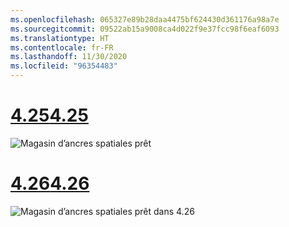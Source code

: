 ```yaml
---
ms.openlocfilehash: 065327e89b28daa4475bf624430d361176a98a7e
ms.sourcegitcommit: 09522ab15a9008ca4d022f9e37fcc98f6eaf6093
ms.translationtype: HT
ms.contentlocale: fr-FR
ms.lasthandoff: 11/30/2020
ms.locfileid: "96354483"
---
```

# <a name="425"></a>[<span data-ttu-id="39121-101">4.25</span><span class="sxs-lookup"><span data-stu-id="39121-101">4.25</span></span>](#tab/425)

![Magasin d’ancres spatiales prêt](../images/unreal-spatialanchors-store-ready.PNG)

# <a name="426"></a>[<span data-ttu-id="39121-103">4.26</span><span class="sxs-lookup"><span data-stu-id="39121-103">4.26</span></span>](#tab/426)

![Magasin d’ancres spatiales prêt dans 4.26](../images/local-spatial-anchors-img-01.png)